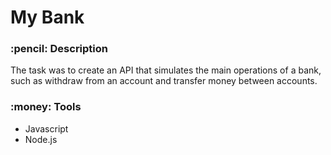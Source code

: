 <h1> My Bank </h1>                              

<h3> :pencil: Description </h3>
<p>The task was to create an API that simulates the main operations of a bank, such as withdraw from an account and transfer money between accounts. </p>

<h3>:money: Tools</h3>
<ul>
<li>Javascript</li>
<li>Node.js</li>
</ul>
